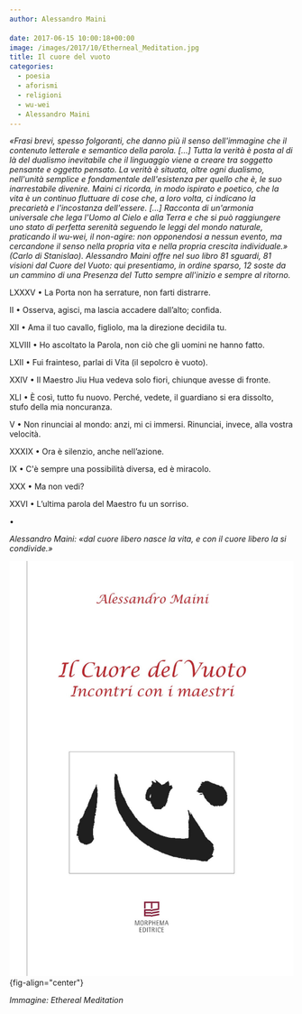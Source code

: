```yaml
---
author: Alessandro Maini

date: 2017-06-15 10:00:18+00:00
image: /images/2017/10/Etherneal_Meditation.jpg
title: Il cuore del vuoto
categories:
  - poesia
  - aforismi
  - religioni
  - wu-wei
  - Alessandro Maini
---
```


*«Frasi brevi, spesso folgoranti, che danno più il senso dell'immagine che il contenuto letterale e semantico della parola. \[...\] Tutta la verità è posta al di là del dualismo inevitabile che il linguaggio viene a creare tra soggetto pensante e oggetto pensato. La verità è situata, oltre ogni dualismo, nell'unità semplice e fondamentale dell'esistenza per quello che è, le suo inarrestabile divenire. Maini ci ricorda, in modo ispirato e poetico, che la vita è un continuo fluttuare di cose che, a loro volta, ci indicano la precarietà e l'incostanza dell'essere. \[...\] Racconta di un'armonia universale che lega l'Uomo al Cielo e alla Terra e che si può raggiungere uno stato di perfetta serenità seguendo le leggi del mondo naturale, praticando il wu-wei, il non-agire: non opponendosi a nessun evento, ma cercandone il senso nella propria vita e nella propria crescita individuale.» (Carlo di Stanislao). Alessandro Maini offre nel suo libro 81 sguardi, 81 visioni dal Cuore del Vuoto: qui presentiamo, in ordine sparso, 12 soste da un cammino di una Presenza del Tutto sempre all'inizio e sempre al ritorno.*

LXXXV • La Porta non ha serrature, non farti distrarre.

II • Osserva, agisci, ma lascia accadere dall’alto; confida.

XII • Ama il tuo cavallo, figliolo, ma la direzione decidila tu.

XLVIII • Ho ascoltato la Parola, non ciò che gli uomini ne hanno fatto.

LXII • Fui frainteso, parlai di Vita (il sepolcro è vuoto).

XXIV • Il Maestro Jiu Hua vedeva solo fiori, chiunque avesse di fronte.

XLI • È così, tutto fu nuovo. Perché, vedete, il guardiano si era dissolto, stufo della mia noncuranza.

V • Non rinunciai al mondo: anzi, mi ci immersi. Rinunciai, invece, alla vostra velocità.

XXXIX • Ora è silenzio, anche nell’azione.

IX • C'è sempre una possibilità diversa, ed è miracolo.

XXX • Ma non vedi?

XXVI • L’ultima parola del Maestro fu un sorriso.

•

*Alessandro Maini: «dal cuore libero nasce la vita, e con il cuore libero la si condivide.»*

![Brossura, 106 pp., Morphema Editrice, Terni 2017 EAN: 9788885483064](/images/2017/08/9788885483064_0_0_0_75.jpg){fig-align="center"}

*Immagine: Ethereal Meditation*
